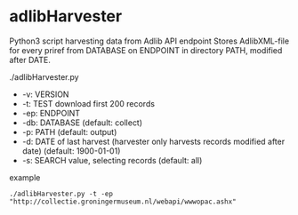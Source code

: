 # adlibHarvester

Python3 script harvesting data from Adlib API endpoint
Stores AdlibXML-file for every priref from DATABASE on ENDPOINT in directory PATH, modified after DATE.

./adlibHarvester.py
* -v:  VERSION
* -t:  TEST download first 200 records
* -ep: ENDPOINT
* -db: DATABASE (default: collect)
* -p:  PATH (default: output\)
* -d:  DATE of last harvest (harvester only harvests records modified after date) (default: 1900-01-01)
* -s:  SEARCH value, selecting records (default: all)

example
```
./adlibHarvester.py -t -ep "http://collectie.groningermuseum.nl/webapi/wwwopac.ashx"
```

